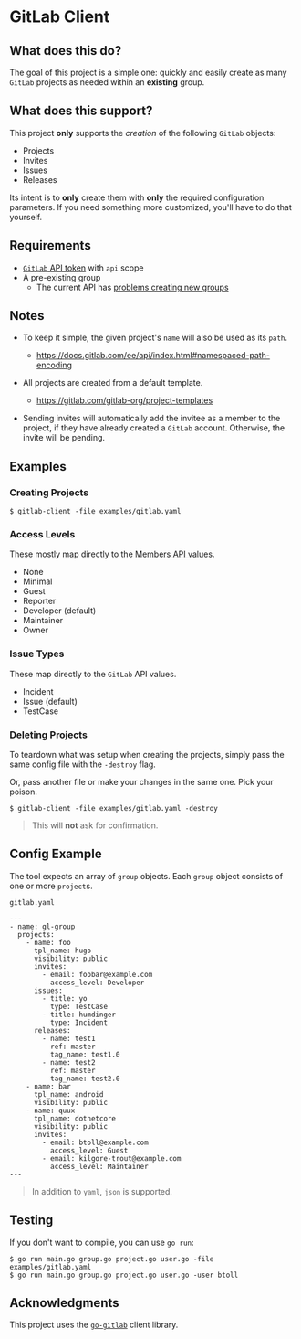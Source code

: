 # GitLab Client

## What does this do?

The goal of this project is a simple one: quickly and easily create as many `GitLab` projects as needed within an **existing** group.

## What does this support?

This project **only** supports the *creation* of the following `GitLab` objects:

- Projects
- Invites
- Issues
- Releases

Its intent is to **only** create them with **only** the required configuration parameters.  If you need something more customized, you'll have to do that yourself.

## Requirements

- [`GitLab` API token] with `api` scope
- A pre-existing group
    + The current API has [problems creating new groups]

## Notes

- To keep it simple, the given project's `name` will also be used as its `path`.
    + https://docs.gitlab.com/ee/api/index.html#namespaced-path-encoding

- All projects are created from a default template.
    + https://gitlab.com/gitlab-org/project-templates

- Sending invites will automatically add the invitee as a member to the project, if they have already created a `GitLab` account.  Otherwise, the invite will be pending.

## Examples

### Creating Projects

```
$ gitlab-client -file examples/gitlab.yaml
```

### Access Levels

These mostly map directly to the [Members API values].

- None
- Minimal
- Guest
- Reporter
- Developer (default)
- Maintainer
- Owner

### Issue Types

These map directly to the `GitLab` API values.

- Incident
- Issue (default)
- TestCase

### Deleting Projects

To teardown what was setup when creating the projects, simply pass the same config file with the `-destroy` flag.

Or, pass another file or make your changes in the same one.  Pick your poison.

```
$ gitlab-client -file examples/gitlab.yaml -destroy
```

> This will **not** ask for confirmation.

## Config Example

The tool expects an array of `group` objects.  Each `group` object consists of one or more `project`s.

`gitlab.yaml`

```
---
- name: gl-group
  projects:
    - name: foo
      tpl_name: hugo
      visibility: public
      invites:
        - email: foobar@example.com
          access_level: Developer
      issues:
        - title: yo
          type: TestCase
        - title: humdinger
          type: Incident
      releases:
        - name: test1
          ref: master
          tag_name: test1.0
        - name: test2
          ref: master
          tag_name: test2.0
    - name: bar
      tpl_name: android
      visibility: public
    - name: quux
      tpl_name: dotnetcore
      visibility: public
      invites:
        - email: btoll@example.com
          access_level: Guest
        - email: kilgore-trout@example.com
          access_level: Maintainer
---
```

> In addition to `yaml`, `json` is supported.

## Testing

If you don't want to compile, you can use `go run`:

```
$ go run main.go group.go project.go user.go -file examples/gitlab.yaml
$ go run main.go group.go project.go user.go -user btoll
```

## Acknowledgments

This project uses the [`go-gitlab`] client library.

[`GitLab` API token]: https://docs.gitlab.com/ee/security/token_overview.html
[problems creating new groups]: https://gitlab.com/gitlab-org/gitlab/-/issues/244345
[Members API values]: https://docs.gitlab.com/ee/development/permissions.html#members
[`go-gitlab`]: https://github.com/xanzy/go-gitlab

